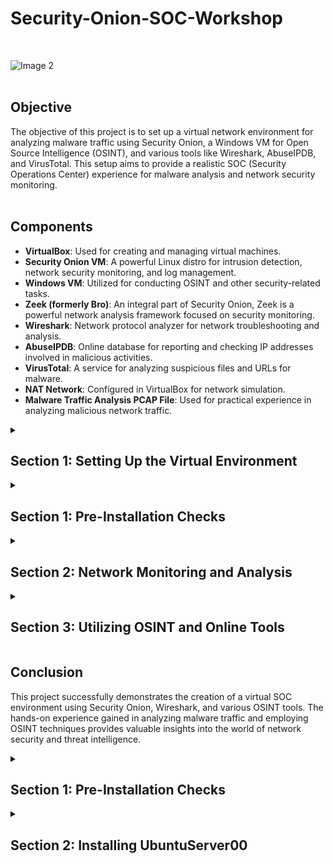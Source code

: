# Security-Onion-SOC-Workshop
<br>

  ![Image 2](https://i.imgur.com/mObZonw.png)
<br><br>

## Objective

The objective of this project is to set up a virtual network environment for analyzing malware traffic using Security Onion, a Windows VM for Open Source Intelligence (OSINT), and various tools like Wireshark, AbuseIPDB, and VirusTotal. This setup aims to provide a realistic SOC (Security Operations Center) experience for malware analysis and network security monitoring. <br><br>

## Components

- **VirtualBox**: Used for creating and managing virtual machines.
- **Security Onion VM**: A powerful Linux distro for intrusion detection, network security monitoring, and log management.
- **Windows VM**: Utilized for conducting OSINT and other security-related tasks.
- **Zeek (formerly Bro)**: An integral part of Security Onion, Zeek is a powerful network analysis framework focused on security monitoring.
- **Wireshark**: Network protocol analyzer for network troubleshooting and analysis.
- **AbuseIPDB**: Online database for reporting and checking IP addresses involved in malicious activities.
- **VirusTotal**: A service for analyzing suspicious files and URLs for malware.
- **NAT Network**: Configured in VirtualBox for network simulation.
- **Malware Traffic Analysis PCAP File**: Used for practical experience in analyzing malicious network traffic.

<details>
  <summary><h2><b>Section 1: Setting Up the Virtual Environment</b></h2></summary>
  This section covers the setup of the virtual environment using VirtualBox, including the configuration of a NAT network and the installation of virtual machines.<br><br>

  - **Step 1: Download Security Onion ISO File**:  
    Go to Security Onion's GitHub page and download the ISO file.

  ![Image 2](https://i.imgur.com/uookvCd.png)
<br><br>
    
  - **Step 2: Create a New Virtual Machine in VirtualBox**:  
    Here we will create a new virtual machine in VirtualBox for the Security Onion.<br>

    - Base Memory: About 8 gb<br>
    - Processors: 3 cores
    - Hard Disk storage: 200 gb

  ![Image 2](https://i.imgur.com/KQ3TE5g.png)
<br><br>

    

  ![Image 2](https://i.imgur.com/JZIiCYe.png)
<br><br>

    

  ![Image 2](https://i.imgur.com/FYk1M4y.png)
<br><br>
       
  - **Step 3: Create a New Windows VM**:  
    Set up a Windows virtual machine for accessing Security Onion, OSINT, and other security tasks.<br>

    - Base Memory: About 8 gb<br>
    - Processors: 3 cores<br>
    - Hard Disk storage: 50 gb<br><br>

  - **Step 4: Create a NAT Network in VirtualBox**:  
    Here we will create a NAT Network in VirtualBox for our Security Onion and Windows VM<br>
    - Go to File > Tools > And choose Network Manager

  ![Image 2](https://i.imgur.com/EseCdCy.png)
<br><br>

  -  
    - Click on NAT Networks and set the Name and IP subnet: 
    - Name: NatNetwork
    - IPv4 Prefix: 10.2.22.0/24

  ![Image 2](https://i.imgur.com/oqxJmkH.png)
<br><br>

  - **Step 5: Configure Network Settings for Both VMs**:  
    - Go to each vm and click on Settings > Network > Set the following: <br>
    - Attached to: NAT Network
    - Name: NatNetwork

  ![Image 2](https://i.imgur.com/c89c24P.png)
<br><br>

  Excellent! We've just finished creating our Network and And Virtual Machines for this lab. Next is setting up the Security Onion operating system.
    

</details>

<details>
  <summary><h2><b>Section 1: Pre-Installation Checks</b></h2></summary>
  Before beginning the installation process, we need to perform some preliminary checks to ensure a smooth setup.<br><br>

  - **Step 1: Validate Domain Controller (DC) Settings**:  
    Ensure that the Windows Server 2019 Domain Controller is up and running.
    Validate that DHCP and DNS services are functional on the DC.

  - **Step 2: Confirm Network Interface Card (NIC) Settings**:  
    On `UbuntuServer00`, set the NIC to "Internal Network".
    Make sure it aligns with the DC's internal network settings.<br><br>

  ![Image 2](https://i.imgur.com/4gJND4G.png)
<br><br>

</details>


<details>
  <summary><h2><b>Section 2: Network Monitoring and Analysis</b></h2></summary>
  In this section, we dive into the use of Security Onion and Wireshark for monitoring and analyzing network traffic.<br><br>

  - **Step 1: Configuring Security Onion**:  
    Initial configuration and setup of Security Onion for capturing and analyzing network traffic.

  - **Step 2: Analyzing Traffic with Wireshark**:  
    Using Wireshark to inspect the PCAP file and understand the nature of the malware traffic.<br><br>

</details>

<details>
  <summary><h2><b>Section 3: Utilizing OSINT and Online Tools</b></h2></summary>
  This section focuses on leveraging the Windows VM for OSINT and using online tools like AbuseIPDB and VirusTotal for deepening the analysis.<br><br>

  - **Step 1: OSINT Techniques**:  
    Employing OSINT methods on the Windows VM to gather additional information about the malware and its origins.

  - **Step 2: Using AbuseIPDB and VirusTotal**:  
    Utilizing AbuseIPDB to check for reported malicious activities of IPs and VirusTotal for analyzing suspicious files and URLs.<br><br>

</details>

## __Conclusion__

This project successfully demonstrates the creation of a virtual SOC environment using Security Onion, Wireshark, and various OSINT tools. The hands-on experience gained in analyzing malware traffic and employing OSINT techniques provides valuable insights into the world of network security and threat intelligence.

</details>

<details>
  <summary><h2><b>Section 1: Pre-Installation Checks</b></h2></summary>
  Before beginning the installation process, we need to perform some preliminary checks to ensure a smooth setup.<br><br>

  - **Step 1: Validate Domain Controller (DC) Settings**:  
    Ensure that the Windows Server 2019 Domain Controller is up and running.
    Validate that DHCP and DNS services are functional on the DC.

  - **Step 2: Confirm Network Interface Card (NIC) Settings**:  
    On `UbuntuServer00`, set the NIC to "Internal Network".
    Make sure it aligns with the DC's internal network settings.<br><br>

  ![Image 2](https://i.imgur.com/4gJND4G.png)
<br><br>

</details>

<details>
  <summary><h2><b>Section 2: Installing UbuntuServer00</b></h2></summary>
  In this section, we will go through the installation process for Ubuntu Server and prepare it for integration with the Active Directory environment.<br><br>
  
  - **Step 1: Begin Installations**:  
    Boot up the `UbuntuServer00` VM from the ISO images and start the installation process.<br><br>

  ![Image 2](https://i.imgur.com/7QGI7d9.png)
<br><br>

  - **Step 2: Network Connections**:  
    During the installation, reach the "Network Connections" section.
    Ensure that we are provided an IP within the range of the DC, which is between `10.2.22.100-200`.
    In this example, we were allocated the IP `10.2.22.104`.<br><br>

  ![Image 2](https://i.imgur.com/2woJCXg.png)
<br><br>
  
  - **Step 3: Profile Setup**:  
    Here we will setup our profile:
      - Your name: Thong Huynh
      - Your server's name: ubuntuserver00
      - Pick a username: thuynh808
      - Password: ************<br><br>

  ![Image 2](https://i.imgur.com/xZXu4zn.png)
<br><br>

  - **Step 3: SSH Setup**:  
    Proceed to the SSH setup and select "Install OpenSSH server".<br><br>

  ![Image 2](https://i.imgur.com/PqhsFd1.png)
<br><br>

  - **Step 4: Complete Installation and Login**:  
    Once the installation is completed, select "Reboot Now".
    After the system reboots, press Enter, and the login prompt will appear.<br><br>

  ![Image 2](https://i.imgur.com/PSbLdjt.png)
<br><br>

  Awesome! We've successfully installed UbuntuServer00!

</details>


